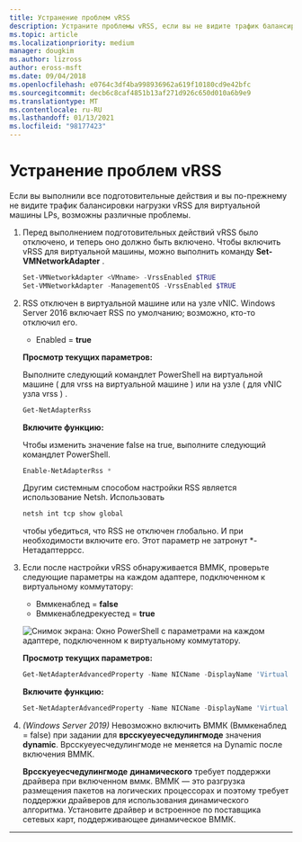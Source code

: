 ```yaml
---
title: Устранение проблем vRSS
description: Устраните проблемы vRSS, если вы не видите трафик балансировки нагрузки vRSS для виртуальной машины LPs.
ms.topic: article
ms.localizationpriority: medium
manager: dougkim
ms.author: lizross
author: eross-msft
ms.date: 09/04/2018
ms.openlocfilehash: e0764c3df4ba998936962a619f10180cd9e42bfc
ms.sourcegitcommit: decb6c8caf4851b13af271d926c650d010a6b9e9
ms.translationtype: MT
ms.contentlocale: ru-RU
ms.lasthandoff: 01/13/2021
ms.locfileid: "98177423"
---
```

# <a name="resolve-vrss-issues"></a>Устранение проблем vRSS

Если вы выполнили все подготовительные действия и вы по-прежнему не видите трафик балансировки нагрузки vRSS для виртуальной машины LPs, возможны различные проблемы.

1. Перед выполнением подготовительных действий vRSS было отключено, и теперь оно должно быть включено. Чтобы включить vRSS для виртуальной машины, можно выполнить команду **Set-VMNetworkAdapter** .

   ```PowerShell
   Set-VMNetworkAdapter <VMname> -VrssEnabled $TRUE
   Set-VMNetworkAdapter -ManagementOS -VrssEnabled $TRUE
   ```

2. RSS отключен в виртуальной машине или на узле vNIC. Windows Server 2016 включает RSS по умолчанию; возможно, кто-то отключил его.

   - Enabled = **true**

   **Просмотр текущих параметров:**

   Выполните следующий командлет PowerShell на виртуальной машине \( для vrss на виртуальной машине \) или на узле \( для vNIC узла vrss \) .

   ```PowerShell
   Get-NetAdapterRss
   ```

   **Включите функцию:**

   Чтобы изменить значение false на true, выполните следующий командлет PowerShell.

   ```PowerShell
   Enable-NetAdapterRss *
   ```

   Другим системным способом настройки RSS является использование Netsh. Использовать

    ```cmd
   netsh int tcp show global
   ```

   чтобы убедиться, что RSS не отключен глобально. И при необходимости включите его. Этот параметр не затронут *-Нетадаптеррсс.

3. Если после настройки vRSS обнаруживается ВММК, проверьте следующие параметры на каждом адаптере, подключенном к виртуальному коммутатору:

   - Вммкенаблед = **false**
   - Вммкенабледрекуестед = **true**

   ![Снимок экрана: Окно PowerShell с параметрами на каждом адаптере, подключенном к виртуальному коммутатору.](../../media/vmmq-enabled.png)

   **Просмотр текущих параметров:**

   ```PowerShell
   Get-NetAdapterAdvancedProperty -Name NICName -DisplayName 'Virtual Switch RSS'
   ```

   **Включите функцию:**

   ```PowerShell
   Set-NetAdapterAdvancedProperty -Name NICName -DisplayName 'Virtual Switch RSS' -DisplayValue Enabled”
   ```

4. _(Windows Server 2019)_ Невозможно включить ВММК (Вммкенаблед = false) при задании для **врсскуеуесчедулингмоде** значения **dynamic**. Врсскуеуесчедулингмоде не меняется на Dynamic после включения ВММК.<p>**Врсскуеуесчедулингмоде** **динамического** требует поддержки драйвера при включенном вммк.  ВММК — это разгрузка размещения пакетов на логических процессорах и поэтому требует поддержки драйверов для использования динамического алгоритма.  Установите драйвер и встроенное по поставщика сетевых карт, поддерживающее динамическое ВММК.



---
